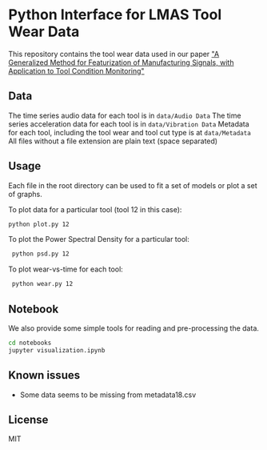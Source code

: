 # Python Interface for LMAS Tool Wear Data

This repository contains the tool wear data used in our paper
["A Generalized Method for Featurization of Manufacturing
Signals, with Application to Tool Condition Monitoring"](http://ws680.nist.gov/publication/get_pdf.cfm?pub_id=922857)

## Data
The time series audio data for each tool is in `data/Audio Data`
The time series acceleration data for each tool is in `data/Vibration Data`
Metadata for each tool, including the tool wear and tool cut type is at `data/Metadata`
All files without a file extension are plain text (space separated)

## Usage
Each file in the root directory can be used to fit a set of models or plot a set of graphs.

To plot data for a particular tool (tool 12 in this case):
```sh
python plot.py 12
```
 To plot the Power Spectral Density for a particular tool:
```sh
 python psd.py 12
```

To plot wear-vs-time for each tool:
```sh
 python wear.py 12
```

## Notebook
We also provide some simple tools for reading and pre-processing the data.
```sh
cd notebooks
jupyter visualization.ipynb
```

## Known issues
* Some data seems to be missing from metadata18.csv

## License
MIT

